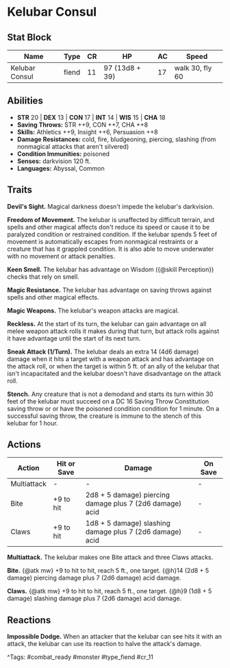 # Kelubar Consul

## Stat Block

| Name | Type | CR | HP | AC | Speed |
|------|------|----|----|----|-------|
| Kelubar Consul | fiend | 11 | 97 (13d8 + 39) | 17 | walk 30, fly 60 |

## Abilities

- **STR** 20 | **DEX** 13 | **CON** 17 | **INT** 14 | **WIS** 15 | **CHA** 18
- **Saving Throws:** STR ++9, CON ++7, CHA ++8  
- **Skills:** Athletics ++9, Insight ++6, Persuasion ++8  
- **Damage Resistances:** cold, fire, bludgeoning, piercing, slashing (from nonmagical attacks that aren't silvered)  
- **Condition Immunities:** poisoned  
- **Senses:** darkvision 120 ft.  
- **Languages:** Abyssal, Common

## Traits

**Devil's Sight.** Magical darkness doesn't impede the kelubar's darkvision.

**Freedom of Movement.** The kelubar is unaffected by difficult terrain, and spells and other magical affects don't reduce its speed or cause it to be paralyzed condition or restrained condition. If the kelubar spends 5 feet of movement is automatically escapes from nonmagical restraints or a creature that has it grappled condition. It is also able to move underwater with no movement or attack penalties.

**Keen Smell.** The kelubar has advantage on Wisdom ({@skill Perception}) checks that rely on smell.

**Magic Resistance.** The kelubar has advantage on saving throws against spells and other magical effects.

**Magic Weapons.** The kelubar's weapon attacks are magical.

**Reckless.** At the start of its turn, the kelubar can gain advantage on all melee weapon attack rolls it makes during that turn, but attack rolls against it have advantage until the start of its next turn.

**Sneak Attack (1/Turn).** The kelubar deals an extra 14 (4d6 damage) damage when it hits a target with a weapon attack and has advantage on the attack roll, or when the target is within 5 ft. of an ally of the kelubar that isn't incapacitated and the kelubar doesn't have disadvantage on the attack roll.

**Stench.** Any creature that is not a demodand and starts its turn within 30 feet of the kelubar must succeed on a DC 16 Saving Throw Constitution saving throw or or have the poisoned condition condition for 1 minute. On a successful saving throw, the creature is immune to the stench of this kelubar for 1 hour.


## Actions

| Action | Hit or Save | Damage | On Save |
|--------|--------------|--------|----------|
| Multiattack | - | - | - |
| Bite | +9 to hit | 2d8 + 5 damage) piercing damage plus 7 (2d6 damage) acid | - |
| Claws | +9 to hit | 1d8 + 5 damage) slashing damage plus 7 (2d6 damage) acid | - |

**Multiattack.** The kelubar makes one Bite attack and three Claws attacks.

**Bite.** {@atk mw} +9 to hit to hit, reach 5 ft., one target. {@h}14 (2d8 + 5 damage) piercing damage plus 7 (2d6 damage) acid damage.

**Claws.** {@atk mw} +9 to hit to hit, reach 5 ft., one target. {@h}9 (1d8 + 5 damage) slashing damage plus 7 (2d6 damage) acid damage.

## Reactions

**Impossible Dodge.** When an attacker that the kelubar can see hits it with an attack, the kelubar can use its reaction to halve the attack's damage.



^Tags: #combat_ready #monster #type_fiend #cr_11